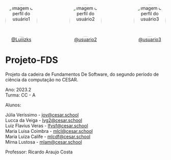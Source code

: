 <div style="display: flex; justify-content: space-between;">
  <div style="text-align: center;">
    <img src="https://github.com/Luiiizks.png" alt="Imagem de perfil do usuário1" style="border-radius: 50%; width: 100px; height: 100px;">
    <br>
    <a href="https://github.com/Luiiizks">@Luiiizks</a>
  </div>
  
  <div style="text-align: center;">
    <img src="https://github.com/usuario2.png" alt="Imagem de perfil do usuário2" style="border-radius: 50%; width: 100px; height: 100px;">
    <br>
    <a href="https://github.com/usuario2">@usuario2</a>
  </div>
  
  <div style="text-align: center;">
    <img src="https://github.com/usuario3.png" alt="Imagem de perfil do usuário3" style="border-radius: 50%; width: 100px; height: 100px;">
    <br>
    <a href="https://github.com/usuario3">@usuario3</a>
  </div>
</div>


# Projeto-FDS
Projeto da cadeira de Fundamentos De Software, do segundo período de ciência da computação no CESAR.

Ano: 2023.2 <br/>
Turma: CC - A

Alunos:

Júlia Veríssimo - jov@cesar.school <br/>
Lucca da Veiga - lvg2@cesar.school <br/>
Luiz Flavius Veras - lfvsf@cesar.school <br/>
Maria Luisa Coimbra - mlcl@cesar.school <br/>
Maria Luiza Calife - mlcdf@cesar.school <br/>
Mirna Lustosa - mlam@cesar.school <br/>
  
Professor: Ricardo Araujo Costa
